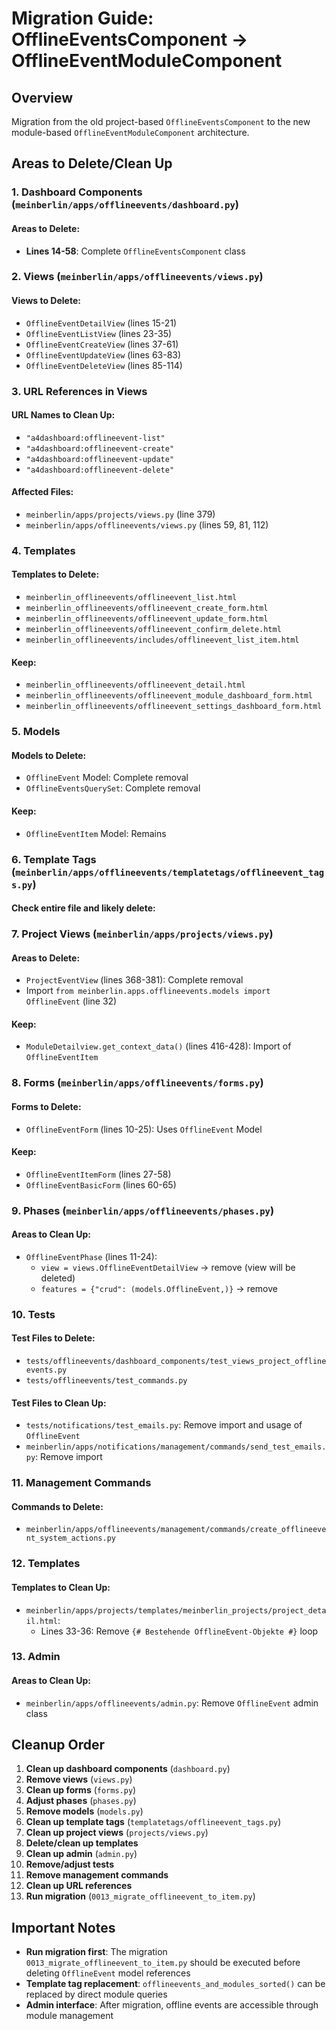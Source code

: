 # Migration Guide: OfflineEventsComponent → OfflineEventModuleComponent

## Overview
Migration from the old project-based `OfflineEventsComponent` to the new module-based `OfflineEventModuleComponent` architecture.

## Areas to Delete/Clean Up

### 1. Dashboard Components (`meinberlin/apps/offlineevents/dashboard.py`)

#### Areas to Delete:
- **Lines 14-58**: Complete `OfflineEventsComponent` class

### 2. Views (`meinberlin/apps/offlineevents/views.py`)

#### Views to Delete:
- `OfflineEventDetailView` (lines 15-21)
- `OfflineEventListView` (lines 23-35)
- `OfflineEventCreateView` (lines 37-61)
- `OfflineEventUpdateView` (lines 63-83)
- `OfflineEventDeleteView` (lines 85-114)

### 3. URL References in Views

#### URL Names to Clean Up:
- `"a4dashboard:offlineevent-list"`
- `"a4dashboard:offlineevent-create"`
- `"a4dashboard:offlineevent-update"`
- `"a4dashboard:offlineevent-delete"`

#### Affected Files:
- `meinberlin/apps/projects/views.py` (line 379)
- `meinberlin/apps/offlineevents/views.py` (lines 59, 81, 112)

### 4. Templates

#### Templates to Delete:
- `meinberlin_offlineevents/offlineevent_list.html`
- `meinberlin_offlineevents/offlineevent_create_form.html`
- `meinberlin_offlineevents/offlineevent_update_form.html`
- `meinberlin_offlineevents/offlineevent_confirm_delete.html`
- `meinberlin_offlineevents/includes/offlineevent_list_item.html`

#### Keep:
- `meinberlin_offlineevents/offlineevent_detail.html`
- `meinberlin_offlineevents/offlineevent_module_dashboard_form.html`
- `meinberlin_offlineevents/offlineevent_settings_dashboard_form.html`

### 5. Models

#### Models to Delete:
- `OfflineEvent` Model: Complete removal
- `OfflineEventsQuerySet`: Complete removal

#### Keep:
- `OfflineEventItem` Model: Remains

### 6. Template Tags (`meinberlin/apps/offlineevents/templatetags/offlineevent_tags.py`)
#### Check entire file and likely delete:

### 7. Project Views (`meinberlin/apps/projects/views.py`)

#### Areas to Delete:
- `ProjectEventView` (lines 368-381): Complete removal
- Import `from meinberlin.apps.offlineevents.models import OfflineEvent` (line 32)

#### Keep:
- `ModuleDetailview.get_context_data()` (lines 416-428): Import of `OfflineEventItem`

### 8. Forms (`meinberlin/apps/offlineevents/forms.py`)

#### Forms to Delete:
- `OfflineEventForm` (lines 10-25): Uses `OfflineEvent` Model

#### Keep:
- `OfflineEventItemForm` (lines 27-58)
- `OfflineEventBasicForm` (lines 60-65)

### 9. Phases (`meinberlin/apps/offlineevents/phases.py`)

#### Areas to Clean Up:
- `OfflineEventPhase` (lines 11-24): 
  - `view = views.OfflineEventDetailView` → remove (view will be deleted)
  - `features = {"crud": (models.OfflineEvent,)}` → remove

### 10. Tests

#### Test Files to Delete:
- `tests/offlineevents/dashboard_components/test_views_project_offlineevents.py`
- `tests/offlineevents/test_commands.py`

#### Test Files to Clean Up:
- `tests/notifications/test_emails.py`: Remove import and usage of `OfflineEvent`
- `meinberlin/apps/notifications/management/commands/send_test_emails.py`: Remove import

### 11. Management Commands

#### Commands to Delete:
- `meinberlin/apps/offlineevents/management/commands/create_offlineevent_system_actions.py`

### 12. Templates

#### Templates to Clean Up:
- `meinberlin/apps/projects/templates/meinberlin_projects/project_detail.html`:
  - Lines 33-36: Remove `{# Bestehende OfflineEvent-Objekte #}` loop

### 13. Admin

#### Areas to Clean Up:
- `meinberlin/apps/offlineevents/admin.py`: Remove `OfflineEvent` admin class

## Cleanup Order

1. **Clean up dashboard components** (`dashboard.py`)
2. **Remove views** (`views.py`)
3. **Clean up forms** (`forms.py`)
4. **Adjust phases** (`phases.py`)
5. **Remove models** (`models.py`)
6. **Clean up template tags** (`templatetags/offlineevent_tags.py`)
7. **Clean up project views** (`projects/views.py`)
8. **Delete/clean up templates**
9. **Clean up admin** (`admin.py`)
10. **Remove/adjust tests**
11. **Remove management commands**
12. **Clean up URL references**
13. **Run migration** (`0013_migrate_offlineevent_to_item.py`)

## Important Notes

- **Run migration first**: The migration `0013_migrate_offlineevent_to_item.py` should be executed before deleting `OfflineEvent` model references
- **Template tag replacement**: `offlineevents_and_modules_sorted()` can be replaced by direct module queries
- **Admin interface**: After migration, offline events are accessible through module management
